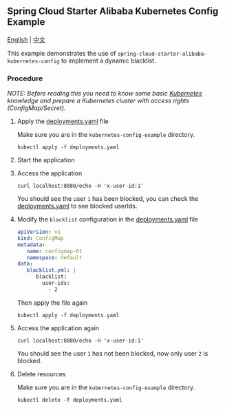 ## Spring Cloud Starter Alibaba Kubernetes Config Example

[English](README.md) | [中文](README-zh.md)

This example demonstrates the use of `spring-cloud-starter-alibaba-kubernetes-config` to implement a dynamic blacklist.

### Procedure

*NOTE: Before reading this you need to know some basic [Kubernetes](https://kubernetes.io/docs/home/) knowledge and
prepare a Kubernetes cluster with access rights (ConfigMap/Secret).*

1. Apply the [deployments.yaml](./deployments.yaml) file

   Make sure you are in the `kubernetes-config-example` directory.

   ```shell
   kubectl apply -f deployments.yaml
   ```

2. Start the application

3. Access the application

   ```shell
   curl localhost:8080/echo -H 'x-user-id:1'
   ```

   You should see the user `1` has been blocked, you can check the [deployments.yaml](./deployments.yaml) to see blocked
   userIds.

4. Modify the `blacklist` configuration in the [deployments.yaml](./deployments.yaml) file

   ```yaml
   apiVersion: v1
   kind: ConfigMap
   metadata:
      name: configmap-01
      namespace: default
   data:
      blacklist.yml: |
         blacklist:
           user-ids: 
             - 2
   ```

   Then apply the file again

    ```shell
    kubectl apply -f deployments.yaml
    ```

5. Access the application again

    ```shell
    curl localhost:8080/echo -H 'x-user-id:1'
    ```

   You should see the user `1` has not been blocked, now only user `2` is blocked.

6. Delete resources

   Make sure you are in the `kubernetes-config-example` directory.

   ```shell
   kubectl delete -f deployments.yaml
   ```
